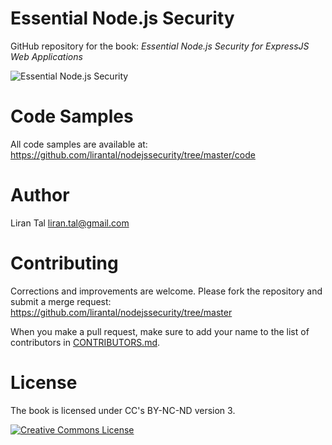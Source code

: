 
# Essential Node.js Security
GitHub repository for the book: *Essential Node.js Security for ExpressJS Web Applications*

![Essential Node.js Security](https://s27.postimg.org/s6cezkhk3/nodejs_book_cover.png)

# Code Samples

All code samples are available at: https://github.com/lirantal/nodejssecurity/tree/master/code

# Author

Liran Tal <liran.tal@gmail.com>

# Contributing

Corrections and improvements are welcome.  Please fork the repository and submit a merge request: <https://github.com/lirantal/nodejssecurity/tree/master>

When you make a pull request, make sure to add your name to the list of contributors in [CONTRIBUTORS.md](CONTRIBUTORS.md).

# License

The book is licensed under CC's BY-NC-ND version 3.

<a rel="license" href="http://creativecommons.org/licenses/by-nc-nd/3.0/"><img alt="Creative Commons License" style="border-width:0" src="https://i.creativecommons.org/l/by-nc-nd/3.0/88x31.png" /></a>
